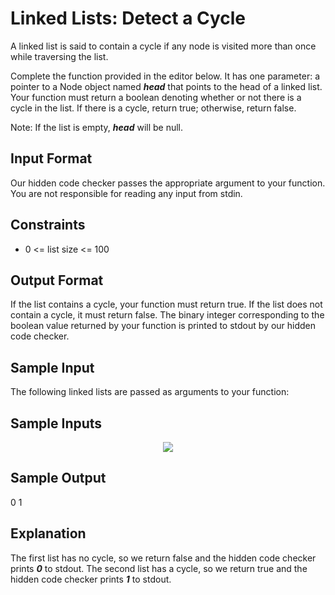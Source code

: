 # Linked Lists: Detect a Cycle

A linked list is said to contain a cycle if any node is visited more than once while traversing the list.

Complete the function provided in the editor below. It has one parameter: a pointer to a Node object named **_head_** that points to the head of a linked list. Your function must return a boolean denoting whether or not there is a cycle in the list. If there is a cycle, return true; otherwise, return false.

Note: If the list is empty, **_head_** will be null.

## Input Format

Our hidden code checker passes the appropriate argument to your function. You are not responsible for reading any input from stdin.

## Constraints

* 0 <= list size <= 100

## Output Format

If the list contains a cycle, your function must return true. If the list does not contain a cycle, it must return false. The binary integer corresponding to the boolean value returned by your function is printed to stdout by our hidden code checker.

## Sample Input

The following linked lists are passed as arguments to your function:

## Sample Inputs

<p align="center">
  <img src="https://s3.amazonaws.com/hr-challenge-images/1163/1463778594-900a0ae522-inputs.png"/>
</p>

## Sample Output

0
1

## Explanation

The first list has no cycle, so we return false and the hidden code checker prints **_0_** to stdout.
The second list has a cycle, so we return true and the hidden code checker prints **_1_** to stdout.